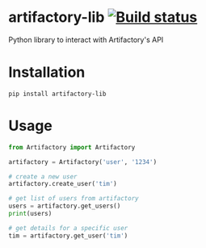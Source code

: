 # artifactory-lib [![Build status](https://badge.buildkite.com/23ba0baa4123598b33809cdce05c9a4dd46a5f4d83534e7b7a.svg)](https://buildkite.com/myob/artifactory-lib)


Python library to interact with Artifactory's API

# Installation

```
pip install artifactory-lib
```

# Usage 

```py
from Artifactory import Artifactory

artifactory = Artifactory('user', '1234')

# create a new user
artifactory.create_user('tim')

# get list of users from artifactory
users = artifactory.get_users()
print(users)

# get details for a specific user
tim = artifactory.get_user('tim')
```

